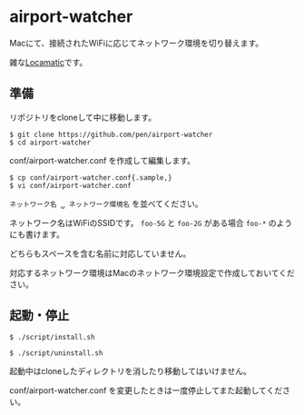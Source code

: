 # airport-watcher

Macにて、接続されたWiFiに応じてネットワーク環境を切り替えます。

雑な[Locamatic](https://macintoshgarden.org/apps/locamatic)です。

## 準備

リポジトリをcloneして中に移動します。

```shell
$ git clone https://github.com/pen/airport-watcher
$ cd airport-watcher
```

conf/airport-watcher.conf を作成して編集します。

```shell
$ cp conf/airport-watcher.conf{.sample,}
$ vi conf/airport-watcher.conf
```

`ネットワーク名 ␣ ネットワーク環境名` を並べてください。

ネットワーク名はWiFiのSSIDです。
`foo-5G` と `foo-2G` がある場合 `foo-*` のようにも書けます。

どちらもスペースを含む名前に対応していません。

対応するネットワーク環境はMacのネットワーク環境設定で作成しておいてください。

## 起動・停止

```shell
$ ./script/install.sh
```

```shell
$ ./script/uninstall.sh
```

起動中はcloneしたディレクトリを消したり移動してはいけません。

conf/airport-watcher.conf を変更したときは一度停止してまた起動してください。
